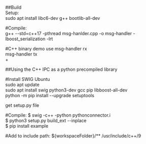 ##Build  
  Setup:  
  sudo apt install libc6-dev g++ bootlib-all-dev  

#Compile:  
  g++ --std=c++17 -pthread msg-hanlder.cpp -o msg-handler -lboost_serialization -lrt  

#C++ binary demo use
  msg-handler rx  
  msg-handler tx  
  <TYPE MSG content to be sent> + <RETURN>  

##Using the C++ IPC as a python precompiled library  

#Install SWIG Ubuntu  
  sudo apt update  
  sudo apt install swig python3-dev gcc pip libboost-all-dev  
  python -m pip install --upgrade setuptools  

  get setup.py file  

#Compile:
  $ swig -c++ -python pythonconnector.i  
  $ python3 setup.py build_ext --inplace  
  $ pip install example

  #Add to include path:
  ${workspaceFolder}/**
  /usr/include/c++/9
